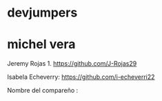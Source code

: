 # devjumpers

# michel vera 

Jeremy Rojas 1. https://github.com/J-Rojas29

Isabela Echeverry:  https://github.com/i-echeverri22

Nombre del compareño :

